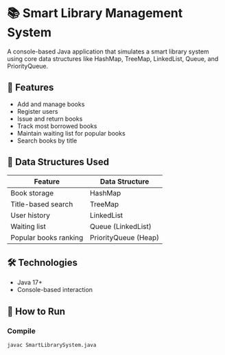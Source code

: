 # 📚 Smart Library Management System

A console-based Java application that simulates a smart library system using core data structures like HashMap, TreeMap, LinkedList, Queue, and PriorityQueue.

## 🚀 Features

- Add and manage books
- Register users
- Issue and return books
- Track most borrowed books
- Maintain waiting list for popular books
- Search books by title

## 🧠 Data Structures Used

| Feature                    | Data Structure         |
|----------------------------|------------------------|
| Book storage               | HashMap                |
| Title-based search         | TreeMap                |
| User history               | LinkedList             |
| Waiting list               | Queue (LinkedList)     |
| Popular books ranking      | PriorityQueue (Heap)   |

## 🛠 Technologies

- Java 17+
- Console-based interaction

## 📁 How to Run

### Compile
```bash
javac SmartLibrarySystem.java
